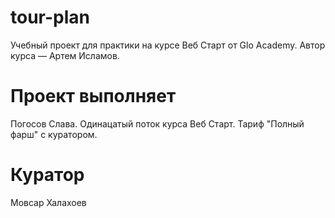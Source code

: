 # tour-plan

Учебный проект для практики на курсе Веб Старт от Glo Academy. Автор курса — Артем Исламов.

# Проект выполняет

Погосов Слава. Одинацатый поток курса Веб Старт. Тариф "Полный фарш" с куратором.

# Куратор

Мовсар Халахоев
